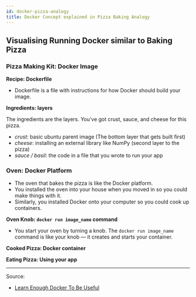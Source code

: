 ```yaml
---
id: docker-pizza-analogy
title: Docker Concept explained in Pizza Baking Analogy
---
```


## Visualising Running Docker similar to Baking Pizza

### **Pizza Making Kit: Docker Image**

**Recipe: Dockerfile**
- Dockerfile is a file with instructions for how Docker should build your image.

**Ingredients: layers**

The ingredients are the layers. You’ve got crust, sauce, and cheese for this pizza.

- *crust*: basic ubuntu parent image (The bottom layer that gets built first) 
- *cheese*: installing an external library like NumPy (second layer to the pizza)
- *sauce / basil*: the code in a file that you wrote to run your app

### **Oven: Docker Platform**

- The oven that bakes the pizza is like the Docker platform. 
- You installed the oven into your house when you moved in so you could make things with it.
-  Similarly, you installed Docker onto your computer so you could cook up containers.

**Oven Knob: `docker run image_name` command**

- You start your oven by turning a knob. The `docker run image_name` command is like your knob — it creates and starts your container.

**Cooked Pizza: Docker container**

**Eating Pizza: Using your app**

--- 
Source:
- [Learn Enough Docker To Be Useful](https://towardsdatascience.com/learn-enough-docker-to-be-useful-b7ba70caeb4b)
